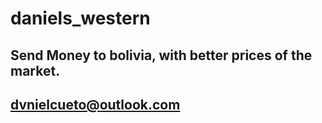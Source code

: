 # daniels_western
## Send Money to bolivia, with better prices of the market.
## dvnielcueto@outlook.com
